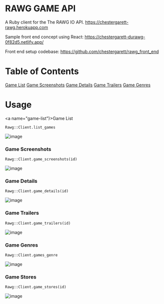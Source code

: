 # RAWG GAME API

A Ruby client for the The RAWG IO API.
https://chestergarett-rawg.herokuapp.com

Sample front end concept using React: 
https://chestergarett-durawg-0f82d5.netlify.app/

Front end setup codebase: 
https://github.com/chestergarett/rawg_front_end

# Table of Contents
[Game List](#game-list)
[Game Screenshots](#game-screenshots)
[Game Details](#game-details)
[Game Trailers](#game-trailers)
[Game Genres](#game-genres)

# Usage
<a name="game-list")>Game List</a>
```
Rawg::Client.list_games

```

![image](https://user-images.githubusercontent.com/71489331/135613554-48c55e51-144f-49e6-b19c-b6ee4d290693.png)

### Game Screenshots

```
Rawg::Client.game_screenshots(id)

```

![image](https://user-images.githubusercontent.com/71489331/135613718-c3ec3170-7866-4034-8366-eb7c54fdd0b0.png)

### Game Details

```
Rawg::Client.game_details(id)
```

![image](https://user-images.githubusercontent.com/71489331/135613764-7ce341a5-9c31-4e61-9b6a-d7775f13f802.png)

### Game Trailers

```
Rawg::Client.game_trailers(id)
```

![image](https://user-images.githubusercontent.com/71489331/135613817-aa8691b3-e5f3-49a9-8032-565ae2a346bd.png)

### Game Genres

```
Rawg::Client.games_genre
```

![image](https://user-images.githubusercontent.com/71489331/135613880-37bd1616-b538-4402-9913-66f4eee5e199.png)

### Game Stores

```
Rawg::Client.game_stores(id)
```


![image](https://user-images.githubusercontent.com/71489331/135613943-371f9b33-8edd-464c-88a7-91e96d89ac94.png)

